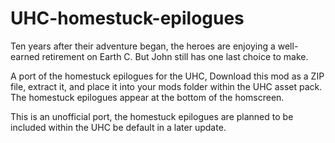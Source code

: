 # UHC-homestuck-epilogues

Ten years after their adventure began, the heroes are enjoying a well-earned retirement on Earth C. But John still has one last choice to make.

A port of the homestuck epilogues for the UHC, Download this mod as a ZIP file, extract it, and place it into your mods folder within the UHC asset pack. The homestuck epilogues appear at the bottom of the homscreen.

This is an unofficial port, the homestuck epilogues are planned to be included within the UHC be default in a later update.

